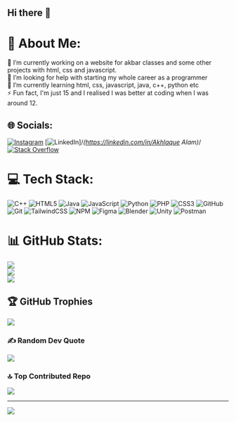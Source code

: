 ## Hi there 👋

# 💫 About Me:
🔭 I’m currently working on a website for akbar classes and some other projects with html, css and javascript.<br>🤝 I’m looking for help with starting my whole career as a programmer<br>🌱 I’m currently learning html, css, javascript, java, c++, python etc<br>⚡ Fun fact, I'm just 15 and I realised I was better at coding when I was around 12.


## 🌐 Socials:
[![Instagram](https://img.shields.io/badge/Instagram-%23E4405F.svg?logo=Instagram&logoColor=white)](https://instagram.com/touch_grass83) [![LinkedIn](https://img.shields.io/badge/LinkedIn-%230077B5.svg?logo=linkedin&logoColor=white)]/*(https://linkedin.com/in/Akhlaque Alam)*/ [![Stack Overflow](https://img.shields.io/badge/-Stackoverflow-FE7A16?logo=stack-overflow&logoColor=white)](https://stackoverflow.com/users/touch_grass83) 

# 💻 Tech Stack:
![C++](https://img.shields.io/badge/c++-%2300599C.svg?style=for-the-badge&logo=c%2B%2B&logoColor=white) ![HTML5](https://img.shields.io/badge/html5-%23E34F26.svg?style=for-the-badge&logo=html5&logoColor=white) ![Java](https://img.shields.io/badge/java-%23ED8B00.svg?style=for-the-badge&logo=openjdk&logoColor=white) ![JavaScript](https://img.shields.io/badge/javascript-%23323330.svg?style=for-the-badge&logo=javascript&logoColor=%23F7DF1E) ![Python](https://img.shields.io/badge/python-3670A0?style=for-the-badge&logo=python&logoColor=ffdd54) ![PHP](https://img.shields.io/badge/php-%23777BB4.svg?style=for-the-badge&logo=php&logoColor=white) ![CSS3](https://img.shields.io/badge/css3-%231572B6.svg?style=for-the-badge&logo=css3&logoColor=white) ![GitHub](https://img.shields.io/badge/github-%23121011.svg?style=for-the-badge&logo=github&logoColor=white) ![Git](https://img.shields.io/badge/git-%23F05033.svg?style=for-the-badge&logo=git&logoColor=white) ![TailwindCSS](https://img.shields.io/badge/tailwindcss-%2338B2AC.svg?style=for-the-badge&logo=tailwind-css&logoColor=white) ![NPM](https://img.shields.io/badge/NPM-%23CB3837.svg?style=for-the-badge&logo=npm&logoColor=white) ![Figma](https://img.shields.io/badge/figma-%23F24E1E.svg?style=for-the-badge&logo=figma&logoColor=white) ![Blender](https://img.shields.io/badge/blender-%23F5792A.svg?style=for-the-badge&logo=blender&logoColor=white) ![Unity](https://img.shields.io/badge/unity-%23000000.svg?style=for-the-badge&logo=unity&logoColor=white) ![Postman](https://img.shields.io/badge/Postman-FF6C37?style=for-the-badge&logo=postman&logoColor=white)
# 📊 GitHub Stats:
![](https://github-readme-stats.vercel.app/api?username=touchgrass83&theme=dark&hide_border=false&include_all_commits=true&count_private=true)<br/>
![](https://github-readme-streak-stats.herokuapp.com/?user=touchgrass83&theme=dark&hide_border=false)<br/>
![](https://github-readme-stats.vercel.app/api/top-langs/?username=touchgrass83&theme=dark&hide_border=false&include_all_commits=true&count_private=true&layout=compact)

## 🏆 GitHub Trophies
![](https://github-profile-trophy.vercel.app/?username=touchgrass83&theme=radical&no-frame=false&no-bg=true&margin-w=4)

### ✍️ Random Dev Quote
![](https://quotes-github-readme.vercel.app/api?type=horizontal&theme=radical)

### 🔝 Top Contributed Repo
![](https://github-contributor-stats.vercel.app/api?username=touchgrass83&limit=5&theme=dark&combine_all_yearly_contributions=true)

---
[![](https://visitcount.itsvg.in/api?id=touchgrass83&icon=0&color=3)](https://visitcount.itsvg.in)

<!-- Proudly created with GPRM ( https://gprm.itsvg.in ) -->

